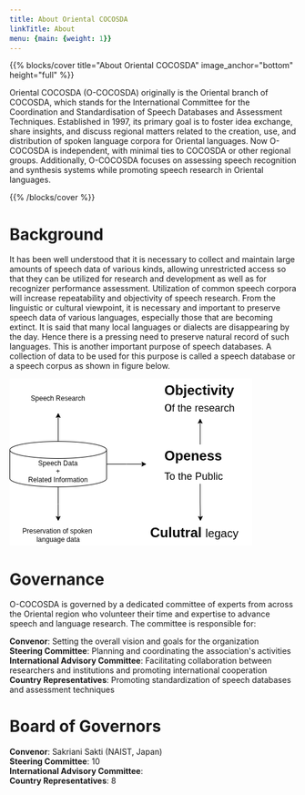 ```yaml
---
title: About Oriental COCOSDA
linkTitle: About
menu: {main: {weight: 1}}
---
```


{{% blocks/cover title="About Oriental COCOSDA" image_anchor="bottom" height="full" %}}

Oriental COCOSDA (O-COCOSDA) originally is the Oriental branch of COCOSDA, which stands for the International Committee for the Coordination and Standardisation of Speech Databases and Assessment Techniques. Established in 1997, its primary goal is to foster idea exchange, share insights, and discuss regional matters related to the creation, use, and distribution of spoken language corpora for Oriental languages. Now O-COCOSDA is independent, with minimal ties to COCOSDA or other regional groups. Additionally, O-COCOSDA focuses on assessing speech recognition and synthesis systems while promoting speech research in Oriental languages.
<!-- 
<!-- {.mt-5} --> 

{{% /blocks/cover %}}


<!-- The annual Oriental COCOSDA International Conference is the flagship event of O-COCOSDA.
The first preparatory meeting took place in Hong Kong in 1997, and since then, 27 workshops have been hosted in various countries, including Japan, Taiwan, China, Korea, Thailand, Singapore, India, Indonesia, Malaysia, Vietnam, Nepal, Macau, Myanmar, and the Philippines.  -->


<!-- {{% blocks/lead %}}

The annual Oriental COCOSDA International Conference is the flagship event of O-COCOSDA.
The first preparatory meeting took place in Hong Kong in 1997, and since then, 27 workshops have been hosted in various countries, including Japan, Taiwan, China, Korea, Thailand, Singapore, India, Indonesia, Malaysia, Vietnam, Nepal, Macau, Myanmar, and the Philippines. 

{{% /blocks/lead %}}

{{% blocks/section %}}

# This is another section
{.text-center}

{{% /blocks/section %}}

{{% blocks/section %}}

# This is another section
{.text-center}

{{% /blocks/section %}} -->
# Background
It has been well understood that it is necessary to collect and maintain large amounts of speech data of various kinds, allowing unrestricted access so that they can be utilized for research and development as well as for recognizer performance assessment. Utilization of common speech corpora will increase repeatability and objectivity of speech research. From the linguistic or cultural viewpoint, it is necessary and important to preserve speech data of various languages, especially those that are becoming extinct. It is said that many local languages or dialects are disappearing by the day. Hence there is a pressing need to preserve natural record of such languages. This is another important purpose of speech databases. A collection of data to be used for this purpose is called a speech database or a speech corpus as shown in figure below.

![O-COCOSDA](../img/Necessity_speech_corpora.drawio.png)


# Governance
<!-- {.text-center} -->

O-COCOSDA is governed by a dedicated committee of experts from across the Oriental region who volunteer their time and expertise to advance speech and language research. The committee is responsible for:

**Convenor**: Setting the overall vision and goals for the organization  
**Steering Committee**: Planning and coordinating the association's activities  
**International Advisory Committee**: Facilitating collaboration between researchers and institutions and promoting international cooperation  
**Country Representatives**: Promoting standardization of speech databases and assessment techniques

# Board of Governors
<!-- {.text-center} -->

**Convenor**: Sakriani Sakti (NAIST, Japan)  
**Steering Committee**: 10  
**International Advisory Committee**:   
**Country Representatives**: 8  


